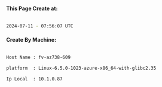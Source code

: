 
   
#### This Page Create at:

```bash

2024-07-11 - 07:56:07 UTC

```

#### Create By Machine:

```bash

Host Name : fv-az738-609

platform  : Linux-6.5.0-1023-azure-x86_64-with-glibc2.35

Ip Local  : 10.1.0.87

```


